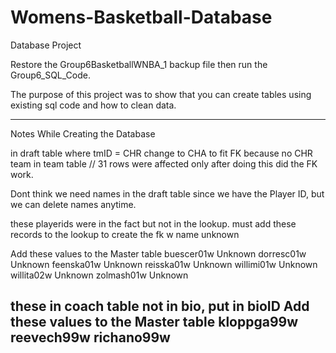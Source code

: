 # Womens-Basketball-Database
Database Project

Restore the Group6BasketballWNBA_1 backup file then run the Group6_SQL_Code.

The purpose of this project was to show that you can create tables using existing sql code and how to clean data.


----------------------------------------------------------------------------------------------------------------------------------
Notes While Creating the Database

in draft table where tmID = CHR change to CHA to fit FK
because no CHR team in team table
// 31 rows were affected
only after doing this did the FK work.

Dont think we need names in the draft table since we have the Player ID, but we can delete names anytime.

these playerids were in the fact but not in the lookup. must add these records to the lookup to create the fk w name unknown 

Add these values to the Master table
buescer01w	Unknown
dorresc01w	Unknown
feenska01w	Unknown
reisska01w	Unknown
willimi01w	Unknown
willita02w	Unknown
zolmash01w	Unknown

these in coach table not in bio, put in bioID
Add these values to the Master table
kloppga99w
reevech99w
richano99w
----------------------------------------------------------------------------------------------------------------------------------

